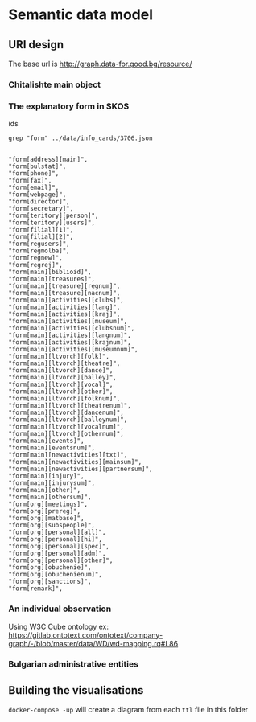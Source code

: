 # Semantic data model

## URI design

The base url is <http://graph.data-for.good.bg/resource/> 

### Chitalishte main object

### The explanatory form in SKOS

ids

```
grep "form" ../data/info_cards/3706.json 


"form[address][main]",
"form[bulstat]",
"form[phone]",
"form[fax]",
"form[email]",
"form[webpage]",
"form[director]",
"form[secretary]",
"form[teritory][person]",
"form[teritory][users]",
"form[filial][1]",
"form[filial][2]",
"form[regusers]",
"form[regmolba]",
"form[regnew]",
"form[regrej]",
"form[main][biblioid]",
"form[main][treasures]",
"form[main][treasure][regnum]",
"form[main][treasure][nacnum]",
"form[main][activities][clubs]",
"form[main][activities][lang]",
"form[main][activities][kraj]",
"form[main][activities][museum]",
"form[main][activities][clubsnum]",
"form[main][activities][langnum]",
"form[main][activities][krajnum]",
"form[main][activities][museumnum]",
"form[main][ltvorch][folk]",
"form[main][ltvorch][theatre]",
"form[main][ltvorch][dance]",
"form[main][ltvorch][balley]",
"form[main][ltvorch][vocal]",
"form[main][ltvorch][other]",
"form[main][ltvorch][folknum]",
"form[main][ltvorch][theatrenum]",
"form[main][ltvorch][dancenum]",
"form[main][ltvorch][balleynum]",
"form[main][ltvorch][vocalnum]",
"form[main][ltvorch][othernum]",
"form[main][events]",
"form[main][eventsnum]",
"form[main][newactivities][txt]",
"form[main][newactivities][mainsum]",
"form[main][newactivities][partnersum]",
"form[main][injury]",
"form[main][injurysum]",
"form[main][other]",
"form[main][othersum]",
"form[org][meetings]",
"form[org][prereg]",
"form[org][matbase]",
"form[org][subspeople]",
"form[org][personal][all]",
"form[org][personal][hi]",
"form[org][personal][spec]",
"form[org][personal][adm]",
"form[org][personal][other]",
"form[org][obuchenie]",
"form[org][obuchenienum]",
"form[org][sanctions]",
"form[remark]",
```

### An individual observation

Using W3C Cube ontology 
ex: https://gitlab.ontotext.com/ontotext/company-graph/-/blob/master/data/WD/wd-mapping.rq#L86

### Bulgarian administrative entities 

## Building the visualisations

`docker-compose -up` will create a diagram from each `ttl` file in this folder 

